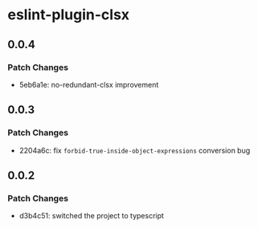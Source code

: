 # eslint-plugin-clsx

## 0.0.4

### Patch Changes

-   5eb6a1e: no-redundant-clsx improvement

## 0.0.3

### Patch Changes

-   2204a6c: fix `forbid-true-inside-object-expressions` conversion bug

## 0.0.2

### Patch Changes

-   d3b4c51: switched the project to typescript
